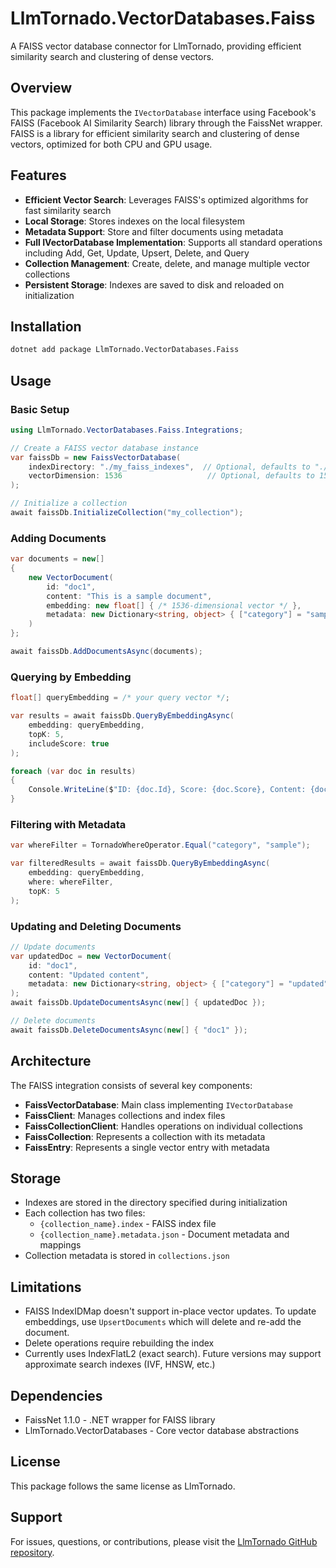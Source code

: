 # LlmTornado.VectorDatabases.Faiss

A FAISS vector database connector for LlmTornado, providing efficient similarity search and clustering of dense vectors.

## Overview

This package implements the `IVectorDatabase` interface using Facebook's FAISS (Facebook AI Similarity Search) library through the FaissNet wrapper. FAISS is a library for efficient similarity search and clustering of dense vectors, optimized for both CPU and GPU usage.

## Features

- **Efficient Vector Search**: Leverages FAISS's optimized algorithms for fast similarity search
- **Local Storage**: Stores indexes on the local filesystem
- **Metadata Support**: Store and filter documents using metadata
- **Full IVectorDatabase Implementation**: Supports all standard operations including Add, Get, Update, Upsert, Delete, and Query
- **Collection Management**: Create, delete, and manage multiple vector collections
- **Persistent Storage**: Indexes are saved to disk and reloaded on initialization

## Installation

```bash
dotnet add package LlmTornado.VectorDatabases.Faiss
```

## Usage

### Basic Setup

```csharp
using LlmTornado.VectorDatabases.Faiss.Integrations;

// Create a FAISS vector database instance
var faissDb = new FaissVectorDatabase(
    indexDirectory: "./my_faiss_indexes",  // Optional, defaults to "./faiss_indexes"
    vectorDimension: 1536                   // Optional, defaults to 1536
);

// Initialize a collection
await faissDb.InitializeCollection("my_collection");
```

### Adding Documents

```csharp
var documents = new[]
{
    new VectorDocument(
        id: "doc1",
        content: "This is a sample document",
        embedding: new float[] { /* 1536-dimensional vector */ },
        metadata: new Dictionary<string, object> { ["category"] = "sample" }
    )
};

await faissDb.AddDocumentsAsync(documents);
```

### Querying by Embedding

```csharp
float[] queryEmbedding = /* your query vector */;

var results = await faissDb.QueryByEmbeddingAsync(
    embedding: queryEmbedding,
    topK: 5,
    includeScore: true
);

foreach (var doc in results)
{
    Console.WriteLine($"ID: {doc.Id}, Score: {doc.Score}, Content: {doc.Content}");
}
```

### Filtering with Metadata

```csharp
var whereFilter = TornadoWhereOperator.Equal("category", "sample");

var filteredResults = await faissDb.QueryByEmbeddingAsync(
    embedding: queryEmbedding,
    where: whereFilter,
    topK: 5
);
```

### Updating and Deleting Documents

```csharp
// Update documents
var updatedDoc = new VectorDocument(
    id: "doc1",
    content: "Updated content",
    metadata: new Dictionary<string, object> { ["category"] = "updated" }
);
await faissDb.UpdateDocumentsAsync(new[] { updatedDoc });

// Delete documents
await faissDb.DeleteDocumentsAsync(new[] { "doc1" });
```

## Architecture

The FAISS integration consists of several key components:

- **FaissVectorDatabase**: Main class implementing `IVectorDatabase`
- **FaissClient**: Manages collections and index files
- **FaissCollectionClient**: Handles operations on individual collections
- **FaissCollection**: Represents a collection with its metadata
- **FaissEntry**: Represents a single vector entry with metadata

## Storage

- Indexes are stored in the directory specified during initialization
- Each collection has two files:
  - `{collection_name}.index` - FAISS index file
  - `{collection_name}.metadata.json` - Document metadata and mappings
- Collection metadata is stored in `collections.json`

## Limitations

- FAISS IndexIDMap doesn't support in-place vector updates. To update embeddings, use `UpsertDocuments` which will delete and re-add the document.
- Delete operations require rebuilding the index
- Currently uses IndexFlatL2 (exact search). Future versions may support approximate search indexes (IVF, HNSW, etc.)

## Dependencies

- FaissNet 1.1.0 - .NET wrapper for FAISS library
- LlmTornado.VectorDatabases - Core vector database abstractions

## License

This package follows the same license as LlmTornado.

## Support

For issues, questions, or contributions, please visit the [LlmTornado GitHub repository](https://github.com/lofcz/LlmTornado).
